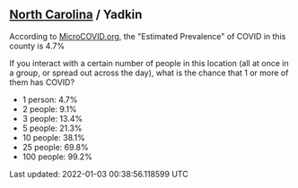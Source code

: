 
## [North Carolina](/united-states/north-carolina) / Yadkin

According to [MicroCOVID.org](http://microcovid.org),
the "Estimated Prevalence" of COVID in this county is 4.7%

If you interact with a certain number of people in this location
(all at once in a group, or spread out across the day), what is the chance that
1 or more of them has COVID?

- 1 person: 4.7%
- 2 people: 9.1%
- 3 people: 13.4%
- 5 people: 21.3%
- 10 people: 38.1%
- 25 people: 69.8%
- 100 people: 99.2%

Last updated: 2022-01-03 00:38:56.118599 UTC
